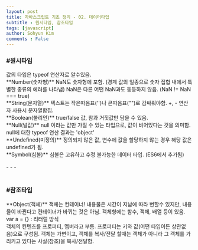 ```yaml
---
layout: post
title: 자바스크립트 기초 정리 - 02. 데이터타입
subtitle : 원시타입, 참조타입
tags: [javascript]
author: Sohyun Kim
comments : False
---
```


<h3>#원시타입</h3>   
값의 타입은 typeof 연산자로 알수있음.   
<br>
**Number(숫자형)**   
NaN도 숫자형에 포함. (경계 값의 일종으로 숫자 집합 내에서 특별한 종류의 에러를 나타냄)   
NaN은 다른 어떤 NaN과도 동등하지 않음. (NaN != NaN === true)   
<br>
**String(문자열)**   
텍스트는 작은따옴표('')나 큰따옴표("")로 감싸줘야함.   
+, - 연산자 사용시 문자열합침.   
<br>
**Boolean(불리언)**   
true/false 값, 참과 거짓값만 담을 수 있음.   
<br>
**Null(널값)**   
null 이라는 값만 가질 수 있는 타입으로, 값이 비어있다는 것을 의미함.   
null에 대한 typeof 연산 결과는 'object'   
<br>
**Undefined(미정의)**   
정의되지 않은 값, 변수에 값을 할당하지 않는 경우 해당 값은 undefined가 됨.   
<br>
**Symbol(심볼)**   
심볼은 고유하고 수정 불가능한 데이터 타입. (ES6에서 추가됨)   
<br>
<br>
- - -   
<br>
<br>
<h3>#참조타입</h3>   
**Object(객체)**   
객체는 컨테이너! 내용물은 시간이 지남에 따라 변할수 있지만, 내용물이 바뀐다고 컨테이너가 바뀌는 것은 아님. 객체형에는 함수, 객체, 배열 등이 있음.   
<br>
var a = {} : 리터럴 방식   
<br>
객체의 컨텐츠를 프로퍼티, 멤버라고 부름. 프로퍼티는 키와 값(어떤 타입이든 상관없음)으로 구성됨.   
객체는 가변이고, 객체를 복사/전달 할때는 객체가 아니라 그 객체를 가리키고 있다는 사실(참조)을 복사/전달함.
